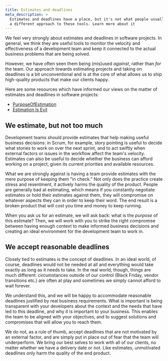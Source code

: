 ```yaml
---
title: Estimates and deadlines
meta_description: >
  Estimates and deadlines have a place, but it's not what people usually think. At Nebulab, we have
  a different approach to these tools. Learn more about it
---
```


We feel very strongly about estimates and deadlines in software projects. In general, we think they
are useful tools to monitor the velocity and effectiveness of a development team and keep it
connected to the actual business problems that are being solved.

However, we have often seen them being (mis)used _against_, rather than _for_ the team. Our approach
towards estimating projects and taking on deadlines is a bit unconventional and is at the core of
what allows us to ship high-quality products that make our clients happy.

Here are some resources which have informed our views on the matter of estimates and deadlines in
software projects:

- [PurposeOfEstimation](https://martinfowler.com/bliki/PurposeOfEstimation.html)
- [Estimation Is Evil](https://pragprog.com/magazines/2013-02/estimation-is-evil)

## We estimate, but not too much

Development teams should provide estimates that help making useful business decisions: in Scrum, for
example, story pointing is useful to decide what stories to work on over the next sprint, and to act
swiftly when external factors or issues in the workflow affect the team's velocity. Estimates can
also be useful to decide whether the business can afford working on a project, given its current
priorities and available resources.

What we are strongly against is having a team provide estimates with the mere purpose of keeping
them "in check." Not only does the practice create stress and resentment, it actively harms the
quality of the product. People are generally bad at estimating, which means if you constantly
negotiate estimates or hold their estimates against them, they will compromise on whatever aspects
they can in order to keep their word. The end result is a broken product that will cost you time and
money to keep running.

When you ask us for an estimate, we will ask back: what is the _purpose_ of this estimate? Then, we
will work with you to strike the right compromise between having enough context to make informed
business decisions and creating an ideal environment for the development team to work in.

## We accept reasonable deadlines

Closely tied to estimates is the concept of deadlines. In an ideal world, of course, deadlines would
not be needed at all and everything would take exactly as long as it needs to take. In the real
world, though, things are much different: circumstances outside of our control (Black Friday, vendor
transitions etc.) are often at play and sometimes we simply cannot afford to wait forever.

We understand this, and we will be happy to accommodate reasonable deadlines justified by real
business requirements. What is important is being transparent with your developers about the context
and the needs that have led to this deadline, and why it is important to your business. This enables
the team to be aligned with your objectives, and to suggest solutions and compromises that will
allow you to reach them.

We do not, as a rule of thumb, accept deadlines that are not motivated by an external factor, and
are simply put in place out of fear that the team will underperform. We bring our best selves to
work with all of our clients, no matter whether we have a delivery date or not. Like estimates,
unmotivated deadlines only harm the quality of the end product.

